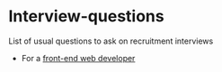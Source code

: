 # Interview-questions

List of usual questions to ask on recruitment interviews

- For a [front-end web developer](./web-front-end.md)
